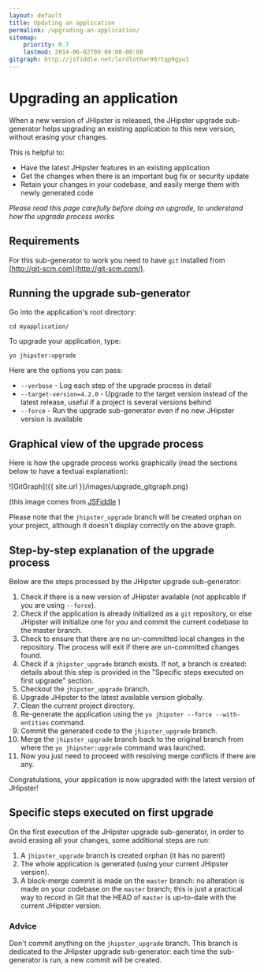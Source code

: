 ```yaml
---
layout: default
title: Updating an application
permalink: /upgrading-an-application/
sitemap:
    priority: 0.7
    lastmod: 2014-06-02T00:00:00-00:00
gitgraph: http://jsfiddle.net/lordlothar99/tqp9gyu3
---
```


# <i class="fa fa-refresh"></i> Upgrading an application

When a new version of JHipster is released, the JHipster upgrade sub-generator helps upgrading an existing application to this new version, without erasing your changes.

This is helpful to:

- Have the latest JHipster features in an existing application
- Get the changes when there is an important bug fix or security update
- Retain your changes in your codebase, and easily merge them with newly generated code

_Please read this page carefully before doing an upgrade, to understand how the upgrade process works_

## Requirements

For this sub-generator to work you need to have `git` installed from [http://git-scm.com](http://git-scm.com/).

## Running the upgrade sub-generator

Go into the application's root directory:

`cd myapplication/`

To upgrade your application, type:

`yo jhipster:upgrade`

Here are the options you can pass:

* `--verbose` - Log each step of the upgrade process in detail
* `--target-version=4.2.0` - Upgrade to the target version instead of the latest release, useful if a project is several versions behind
* `--force` - Run the upgrade sub-generator even if no new JHipster version is available

## Graphical view of the upgrade process

Here is how the upgrade process works graphically (read the sections below to have a textual explanation):

![GitGraph]({{ site.url }}/images/upgrade_gitgraph.png)

(this image comes from [JSFiddle](http://jsfiddle.net/lordlothar99/tqp9gyu3/) )

Please note that the `jhipster_upgrade` branch will be created orphan on your project, although it doesn't display correctly on the above graph.

## Step-by-step explanation of the upgrade process

Below are the steps processed by the JHipster upgrade sub-generator:

1. Check if there is a new version of JHipster available (not applicable if you are using `--force`).
2. Check if the application is already initialized as a `git` repository, or else JHipster will initialize one for you and commit the current codebase to the master branch.
3. Check to ensure that there are no un-committed local changes in the repository. The process will exit if there are un-committed changes found.
4. Check if a `jhipster_upgrade` branch exists. If not, a branch is created: details about this step is provided in the "Specific steps executed on first upgrade" section.
5. Checkout the `jhipster_upgrade` branch.
6. Upgrade JHipster to the latest available version globally.
7. Clean the current project directory.
8. Re-generate the application using the `yo jhipster --force --with-entities` command.
9. Commit the generated code to the `jhipster_upgrade` branch.
10. Merge the `jhipster_upgrade` branch back to the original branch from where the `yo jhipster:upgrade` command was launched.
11. Now you just need to proceed with resolving merge conflicts if there are any.

Congratulations, your application is now upgraded with the latest version of JHipster!

## Specific steps executed on first upgrade

On the first execution of the JHipster upgrade sub-generator, in order to avoid erasing all your changes, some additional steps are run:

1. A `jhipster_upgrade` branch is created orphan (it has no parent)
2. The whole application is generated (using your current JHipster version).
3. A block-merge commit is made on the `master` branch: no alteration is made on your codebase on the `master` branch; this is just a practical way to record in Git that the HEAD of `master` is up-to-date with the current JHipster version.

### Advice

Don't commit anything on the `jhipster_upgrade` branch. This branch is dedicated to the JHipster upgrade sub-generator: each time the sub-generator is run, a new commit will be created.

